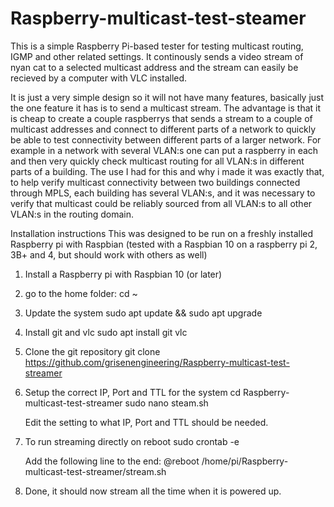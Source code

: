 # Raspberry-multicast-test-steamer
This is a simple Raspberry Pi-based tester for testing multicast routing, IGMP and other related settings. It continously sends a video stream of nyan cat to a selected 
multicast address and the stream can easily be recieved by a computer with VLC installed.

It is just a very simple design so it will not have many features, basically just the one feature it has is to send a multicast stream. The advantage is that it is cheap to create a couple raspberrys that sends a stream
to a couple of multicast addresses and connect to different parts of a network to quickly be able to test connectivity between different parts of a larger network. For example in a network with several VLAN:s
one can put a raspberry in each and then very quickly check multicast routing for all VLAN:s in different parts of a building. The use I had for this and why i made it was exactly that, to help verify multicast connectivity between two
buildings connected through MPLS, each building has several VLAN:s, and it was necessary to verify that multicast could be reliably sourced from all VLAN:s to all other VLAN:s in the routing domain.


Installation instructions
This was designed to be run on a freshly installed Raspberry pi with Raspbian (tested with a Raspbian 10 on a raspberry pi 2, 3B+ and 4, but should work with others as well)

1. Install a Raspberry pi with Raspbian 10 (or later)

2. go to the home folder:
	cd ~

3. Update the system
	sudo apt update && sudo apt upgrade

4. Install git and vlc
	sudo apt install git vlc

5. Clone the git repository
	git clone https://github.com/grisenengineering/Raspberry-multicast-test-streamer
	
6. Setup the correct IP, Port and TTL for the system
	cd Raspberry-multicast-test-streamer
	sudo nano steam.sh
	
	Edit the setting to what IP, Port and TTL should be needed.
	
7. To run streaming directly on reboot
	sudo crontab -e
	
	Add the following line to the end:
	@reboot /home/pi/Raspberry-multicast-test-streamer/stream.sh
	
8. Done, it should now stream all the time when it is powered up.
